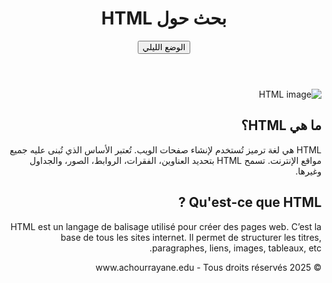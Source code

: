 <!DOCTYPE html>
<html lang="ar" dir="rtl">
<head>
  <meta charset="UTF-8">
  <meta name="viewport" content="width=device-width, initial-scale=1.0">
  <title>www.achourrayane.edu</title>
  <link rel="stylesheet" href="style.css">
</head>
<body>
  <header>
    <h1>بحث حول HTML</h1>
    <button id="toggle-theme">الوضع الليلي</button>
  </header>

  <main>
    <section class="content">
      <img src="https://www.htmlcsscolor.com/preview/gallery/000000.png" alt="HTML image" class="html-image">
      <div class="text">
        <h2>ما هي HTML؟</h2>
        <p>
          HTML هي لغة ترميز تُستخدم لإنشاء صفحات الويب. تُعتبر الأساس الذي تُبنى عليه جميع مواقع الإنترنت. تسمح HTML بتحديد العناوين، الفقرات، الروابط، الصور، والجداول وغيرها.
        </p>
        <h2>Qu'est-ce que HTML ?</h2>
        <p>
          HTML est un langage de balisage utilisé pour créer des pages web. C’est la base de tous les sites internet. Il permet de structurer les titres, paragraphes, liens, images, tableaux, etc.
        </p>
      </div>
    </section>
  </main>

  <footer>
    <p>&copy; 2025 www.achourrayane.edu - Tous droits réservés</p>
  </footer>

  <script>
    const btn = document.getElementById('toggle-theme');
    btn.onclick = () => {
      document.body.classList.toggle('dark');
      btn.textContent = document.body.classList.contains('dark') ? 'الوضع العادي' : 'الوضع الليلي';
    }
  </script>
</body>
</html>
